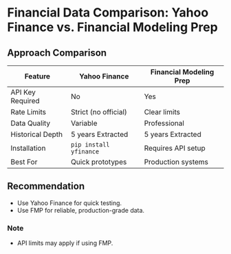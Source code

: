 # Financial Data Comparison: Yahoo Finance vs. Financial Modeling Prep

## Approach Comparison

| Feature                | Yahoo Finance         | Financial Modeling Prep |
|------------------------|-----------------------|-------------------------|
| API Key Required       | No                    | Yes                     |
| Rate Limits            | Strict (no official)  | Clear limits            |
| Data Quality           | Variable              | Professional            |
| Historical Depth       | 5 years Extracted     | 5 years Extracted       |
| Installation           | `pip install yfinance`| Requires API setup      |
| Best For               | Quick prototypes      | Production systems      |

## Recommendation
- Use Yahoo Finance for quick testing.
- Use FMP for reliable, production-grade data.

### Note
- API limits may apply if using FMP.
